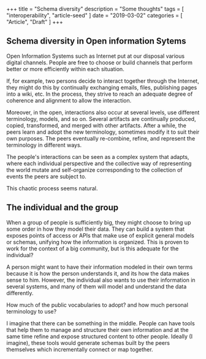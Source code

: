 +++
title = "Schema diversity"
description = "Some thoughts"
tags = [
    "interoperability",
    "article-seed"
]
date = "2019-03-02"
categories = [
    "Article",
    "Draft"
]
+++

## Schema diversity in Open information Sytems

Open Information Systems such as Internet put at our disposal various digital channels. People are free to choose or build channels that perform better or more efficiently within each situation. 

If, for example, two persons decide to interact together through the Internet, they might do this by continually exchanging emails, files, publishing pages into a wiki, etc. In the process, they strive to reach an adequate degree of coherence and alignment to allow the interaction. 

Moreover, in the open, interactions also occur at several levels, use different terminology, models, and so on. Several artifacts are continually produced, copied, transformed, and merged with other artifacts. After a while, the peers learn and adopt the new terminology, sometimes modify it to suit their own purposes. The peers eventually re-combine, refine, and represent the terminology in different ways. 

The people's interactions can be seen as a complex system that adapts, where each individual perspective and the collective way of representing the world mutate and self-organize corresponding to the collection of events the peers are subject to.

This chaotic process seems natural.

## The individual and the group

When a group of people is sufficiently big, they might choose to bring up some order in how they model their data. They can build a system that exposes points of access or APIs that make use of explicit general models or schemas, unifying how the information is organized. This is proven to work for the context of a big community, but is this adequate for the individual?

A person might want to have their information modeled in their own terms because it is how the person understands it, and its how the data makes sense to him. However, the individual also wants to use their information in several systems, and many of them will model and understand the data differently. 

How much of the public vocabularies to adopt? and how much personal terminology to use?

I imagine that there can be something in the middle. People can have tools that help them to manage and structure their own information and at the same time refine and expose structured content to other people. Ideally (I imagine), these tools would generate schemas built by the peers themselves which incrementally connect or map together.
